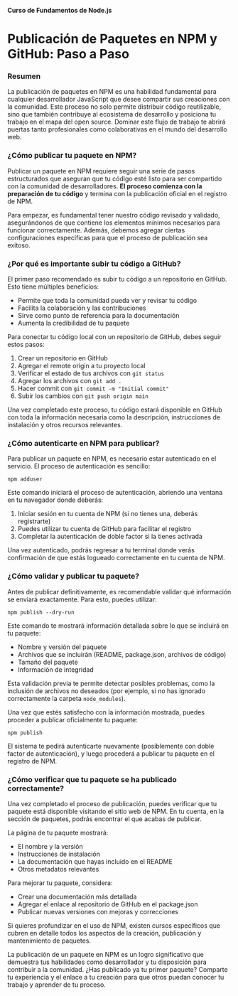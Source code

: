 **Curso de Fundamentos de Node.js**
# Publicación de Paquetes en NPM y GitHub: Paso a Paso

### Resumen
La publicación de paquetes en NPM es una habilidad fundamental para cualquier desarrollador JavaScript que desee compartir sus creaciones con la comunidad. Este proceso no solo permite distribuir código reutilizable, sino que también contribuye al ecosistema de desarrollo y posiciona tu trabajo en el mapa del open source. Dominar este flujo de trabajo te abrirá puertas tanto profesionales como colaborativas en el mundo del desarrollo web.

### ¿Cómo publicar tu paquete en NPM?
Publicar un paquete en NPM requiere seguir una serie de pasos estructurados que aseguran que tu código esté listo para ser compartido con la comunidad de desarrolladores. **El proceso comienza con la preparación de tu código** y termina con la publicación oficial en el registro de NPM.

Para empezar, es fundamental tener nuestro código revisado y validado, asegurándonos de que contiene los elementos mínimos necesarios para funcionar correctamente. Además, debemos agregar ciertas configuraciones específicas para que el proceso de publicación sea exitoso.

### ¿Por qué es importante subir tu código a GitHub?
El primer paso recomendado es subir tu código a un repositorio en GitHub. Esto tiene múltiples beneficios:

* Permite que toda la comunidad pueda ver y revisar tu código
* Facilita la colaboración y las contribuciones
* Sirve como punto de referencia para la documentación
* Aumenta la credibilidad de tu paquete

Para conectar tu código local con un repositorio de GitHub, debes seguir estos pasos:

1. Crear un repositorio en GitHub
2. Agregar el remote origin a tu proyecto local
3. Verificar el estado de tus archivos con `git status`
4. Agregar los archivos con `git add .`
5. Hacer commit con `git commit -m "Initial commit"`
6. Subir los cambios con `git push origin main`

Una vez completado este proceso, tu código estará disponible en GitHub con toda la información necesaria como la descripción, instrucciones de instalación y otros recursos relevantes.

### ¿Cómo autenticarte en NPM para publicar?
Para publicar un paquete en NPM, es necesario estar autenticado en el servicio. El proceso de autenticación es sencillo:
```
npm adduser
```
Este comando iniciará el proceso de autenticación, abriendo una ventana en tu navegador donde deberás:

1. Iniciar sesión en tu cuenta de NPM (si no tienes una, deberás registrarte)
2. Puedes utilizar tu cuenta de GitHub para facilitar el registro
3. Completar la autenticación de doble factor si la tienes activada

Una vez autenticado, podrás regresar a tu terminal donde verás confirmación de que estás logueado correctamente en tu cuenta de NPM.

### ¿Cómo validar y publicar tu paquete?
Antes de publicar definitivamente, es recomendable validar qué información se enviará exactamente. Para esto, puedes utilizar:
```
npm publish --dry-run
```
Este comando te mostrará información detallada sobre lo que se incluirá en tu paquete:

* Nombre y versión del paquete
* Archivos que se incluirán (README, package.json, archivos de código)
* Tamaño del paquete
* Información de integridad

Esta validación previa te permite detectar posibles problemas, como la inclusión de archivos no deseados (por ejemplo, si no has ignorado correctamente la carpeta `node_modules`).

Una vez que estés satisfecho con la información mostrada, puedes proceder a publicar oficialmente tu paquete:
```
npm publish
```
El sistema te pedirá autenticarte nuevamente (posiblemente con doble factor de autenticación), y luego procederá a publicar tu paquete en el registro de NPM.

### ¿Cómo verificar que tu paquete se ha publicado correctamente?
Una vez completado el proceso de publicación, puedes verificar que tu paquete está disponible visitando el sitio web de NPM. En tu cuenta, en la sección de paquetes, podrás encontrar el que acabas de publicar.

La página de tu paquete mostrará:
* El nombre y la versión
* Instrucciones de instalación
* La documentación que hayas incluido en el README
* Otros metadatos relevantes

Para mejorar tu paquete, considera:

* Crear una documentación más detallada
* Agregar el enlace al repositorio de GitHub en el package.json
* Publicar nuevas versiones con mejoras y correcciones

Si quieres profundizar en el uso de NPM, existen cursos específicos que cubren en detalle todos los aspectos de la creación, publicación y mantenimiento de paquetes.

La publicación de un paquete en NPM es un logro significativo que demuestra tus habilidades como desarrollador y tu disposición para contribuir a la comunidad. ¿Has publicado ya tu primer paquete? Comparte tu experiencia y el enlace a tu creación para que otros puedan conocer tu trabajo y aprender de tu proceso.